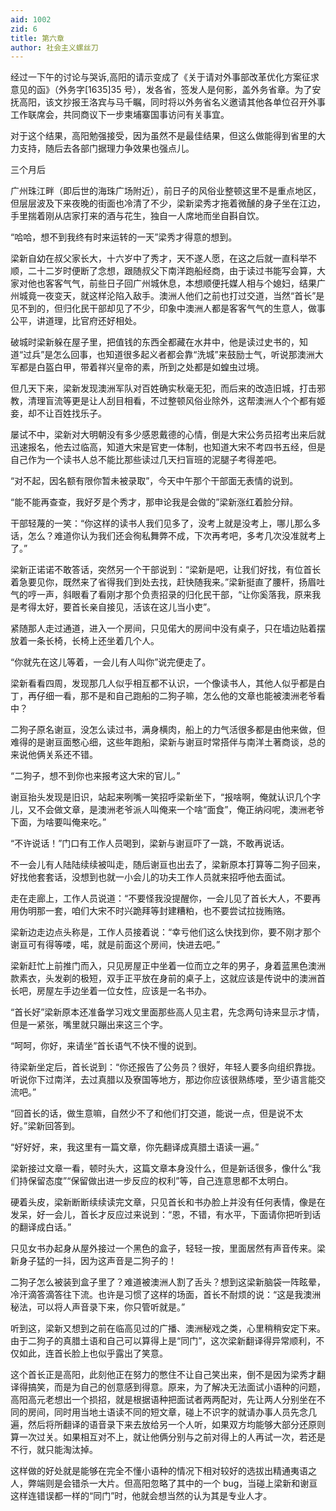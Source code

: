 ```yaml
---
aid: 1002
zid: 6
title: 第六章
author: 社会主义螺丝刀
---
```


经过一下午的讨论与哭诉,高阳的请示变成了《关于请对外事部改革优化方案征求意见的函》（外务字[1635]35 号），发各省，签发人是何影，盖外务省章。为了安抚高阳，该文抄报王洛宾与马千瞩，同时将以外务省名义邀请其他各单位召开外事工作联席会，共同商议下一步柬埔寨国事访问有关事宜。

对于这个结果，高阳勉强接受，因为虽然不是最佳结果，但这么做能得到省里的大力支持，随后去各部门据理力争效果也强点儿。

三个月后

广州珠江畔（即后世的海珠广场附近），前日子的风俗业整顿这里不是重点地区，但层层波及下来夜晚的街面也冷清了不少，梁新梁秀才拖着微醺的身子坐在江边，手里揣着刚从店家打来的酒与花生，独自一人席地而坐自斟自饮。

“哈哈，想不到我终有时来运转的一天”梁秀才得意的想到。

梁新自幼在叔父家长大，十六岁中了秀才，天不遂人愿，在这之后就一直科举不顺，二十二岁时便断了念想，跟随叔父下南洋跑船经商，由于读过书能写会算，大家对他也客客气气，前些日子回广州城休息，本想顺便托媒人相与个媳妇，结果广州城竟一夜变天，就这样沦陷入敌手。澳洲人他们之前也打过交道，当然“首长”是见不到的，但归化民干部却见了不少，印象中澳洲人都是客客气气的生意人，做事公平，讲道理，比官府还好相处。

破城时梁新躲在屋子里，把值钱的东西全都藏在水井中，他是读过史书的，知道“过兵”是怎么回事，也知道很多起义者都会靠“洗城”来鼓励士气，听说那澳洲大军都是白盔白甲，带着祥兴皇帝的素，所到之处都是如蝗虫过境。

但几天下来，梁新发现澳洲军队对百姓确实秋毫无犯，而后来的改造旧城，打击邪教，清理盲流等更是让人刮目相看，不过整顿风俗业除外，这帮澳洲人个个都有姬妾，却不让百姓找乐子。

屡试不中，梁新对大明朝没有多少感恩戴德的心情，倒是大宋公务员招考出来后就迅速报名，他去过临高，知道大宋是官吏一体制，也知道大宋不考四书五经，但是自己作为一个读书人总不能比那些读过几天扫盲班的泥腿子考得差吧。

“对不起，因名额有限你暂未被录取”，今天中午那个干部面无表情的说到。

“能不能再查查，我好歹是个秀才，那申论我是会做的”梁新涨红着脸分辩。

干部轻蔑的一笑：“你这样的读书人我们见多了，没考上就是没考上，哪儿那么多话，怎么？难道你认为我们还会徇私舞弊不成，下次再考吧，多考几次没准就考上了。”

梁新正诺诺不敢答话，突然另一个干部说到：“梁新是吧，让我们好找，有位首长着急要见你，既然来了省得我们到处去找，赶快随我来。”梁新挺直了腰杆，扬眉吐气的哼一声，斜眼看了看刚才那个负责招录的归化民干部，“让你奚落我，原来我是考得太好，要首长亲自接见，活该在这儿当小吏”。

紧随那人走过通道，进入一个房间，只见偌大的房间中没有桌子，只在墙边贴着摆放着一条长椅，长椅上还坐着几个人。

“你就先在这儿等着，一会儿有人叫你”说完便走了。

梁新看看四周，发现那几人似乎相互都不认识，一个像读书人，其他人似乎都是白丁，再仔细一看，那不是和自己跑船的二狗子嘛，怎么他的文章也能被澳洲老爷看中？

二狗子原名谢亘，没怎么读过书，满身横肉，船上的力气活很多都是由他来做，但难得的是谢亘面憨心细，这些年跑船，梁新与谢亘时常搭伴与南洋土著商谈，总的来说他俩关系还不错。

“二狗子，想不到你也来报考这大宋的官儿。”

谢亘抬头发现是旧识，站起来咧嘴一笑招呼梁新坐下，“报啥啊，俺就认识几个字儿，又不会做文章，是澳洲老爷派人叫俺来一个啥“面食”，俺正纳闷呢，澳洲老爷下面，为啥要叫俺来吃。”

“不许说话！”门口有工作人员喝到，梁新与谢亘吓了一跳，不敢再说话。

不一会儿有人陆陆续续被叫走，随后谢亘也出去了，梁新原本打算等二狗子回来，好找他套套话，没想到也就一小会儿的功夫工作人员就来招呼他去面试。

走在走廊上，工作人员说道：“不要怪我没提醒你，一会儿见了首长大人，不要再用伪明那一套，咱们大宋不时兴跪拜等封建糟粕，也不要尝试拉拢贿赂。

梁新边走边点头称是，工作人员接着说：“幸亏他们这么快找到你，要不刚才那个谢亘可有得等喽，喏，就是前面这个房间，快进去吧。”

梁新赶忙上前推门而入，只见房屋正中坐着一位而立之年的男子，身着蓝黑色澳洲款素衣，头发剃的极短，双手正平放在身前的桌子上，这就应该是传说中的澳洲首长吧，房屋左手边坐着一位女性，应该是一名书办。

“首长好”梁新原本还准备学习戏文里面那些高人见主君，先念两句诗来显示才情，但是一紧张，嘴里就只蹦出来这三个字。

“呵呵，你好，来请坐”首长语气不快不慢的说到。

待梁新坐定后，首长说到：“你还报告了公务员？很好，年轻人要多向组织靠拢。听说你下过南洋，去过真腊以及寮国等地方，那边你应该很熟练喽，至少语言能交流吧。”

“回首长的话，做生意嘛，自然少不了和他们打交道，能说一点，但是说不太好。”梁新回答到。

“好好好，来，我这里有一篇文章，你先翻译成真腊土语读一遍。”

梁新接过文章一看，顿时头大，这篇文章本身没什么，但是新话很多，像什么“我们持保留态度”“保留做出进一步反应的权利”等，自己连意思都不太明白。

硬着头皮，梁新断断续续读完文章，只见首长和书办脸上并没有任何表情，像是在发呆，好一会儿，首长才反应过来说到：“恩，不错，有水平，下面请你把听到话的翻译成白话。”

只见女书办起身从屋外接过一个黑色的盒子，轻轻一按，里面居然有声音传来。梁新身子猛的一抖，因为这声音是二狗子的！

二狗子怎么被装到盒子里了？难道被澳洲人割了舌头？想到这梁新脑袋一阵眩晕，冷汗滴答滴答往下流。也许是习惯了这样的场面，首长不耐烦的说：“这是我澳洲秘法，可以将人声音录下来，你只管听就是。”

听到这，梁新又想到之前在临高见过的广播、澳洲秘戏之类，心里稍稍安定下来。由于二狗子的真腊土语和自己可以算得上是“同门”，这次梁新翻译得异常顺利，不仅如此，连首长脸上也似乎露出了笑意。

这个首长正是高阳，此刻他正在努力的憋住不让自己笑出来，倒不是因为梁秀才翻译得搞笑，而是为自己的创意感到得意。原来，为了解决无法面试小语种的问题，高阳高元老想出一个损招，就是根据语种把面试者两两配对，先让两人分别坐在不同的房间，同时用当地土语读不同的短文章，碰上不识字的就请办事人员先念几遍，然后将所翻译的语音录下来去放给另一个人听，如果双方均能够大部分还原则算一次过关。如果相互对不上，就让他俩分别与之前对得上的人再试一次，若还是不行，就只能淘汰掉。

这样做的好处就是能够在完全不懂小语种的情况下相对较好的选拔出精通夷语之人，弊端则是会错杀一大片。但高阳忽略了其中的一个 bug，当碰上梁新和谢亘这样连错误都一样的“同门”时，他就会想当然的认为其是专业人才。
